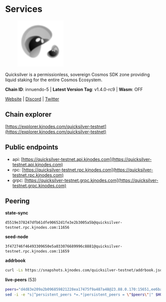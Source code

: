 # Services

<figure><img src="https://raw.githubusercontent.com/kj89/cosmos-images/main/logos/quicksilver.png" width="150" alt=""><figcaption></figcaption></figure>

Quicksilver is a permissionless, sovereign Cosmos SDK zone providing liquid staking for the entire Cosmos Ecosystem.

**Chain ID**: innuendo-5 | **Latest Version Tag**: v1.4.0-rc9 | **Wasm**: OFF

[Website](https://quicksilver.zone) | [Discord](https://discord.gg/quicksilverprotocol) | [Twitter](https://twitter.com/quicksilverzone)




## Chain explorer
[https://explorer.kjnodes.com/quicksilver-testnet](https://explorer.kjnodes.com/quicksilver-testnet)

## Public endpoints

* api: [https://quicksilver-testnet.api.kjnodes.com](https://quicksilver-testnet.api.kjnodes.com)
* rpc: [https://quicksilver-testnet.rpc.kjnodes.com](https://quicksilver-testnet.rpc.kjnodes.com)
* grpc: [https://quicksilver-testnet.grpc.kjnodes.com](https://quicksilver-testnet.grpc.kjnodes.com)

## Peering

**state-sync**

```text
d5519e378247dfb61dfe90652d1fe3e2b3005a5b@quicksilver-testnet.rpc.kjnodes.com:11656
```

**seed-node**

```text
3f472746f46493309650e5a033076689996c8881@quicksilver-testnet.rpc.kjnodes.com:11659
```

**addrbook**
```bash
curl -Ls https://snapshots.kjnodes.com/quicksilver-testnet/addrbook.json > $HOME/.quicksilverd/config/addrbook.json
```

**live-peers** (53)
```bash
peers="d4d83e209a2b096859821228ea17475f9a487a48@23.88.0.170:15651,ee6bae1a6d4a1e07f1e4bc7963cabedc6b73426e@94.130.137.119:26656,0a3ac40a7a4ce35978c4da97be2eb6974bc3c58b@185.252.233.217:46656,2096650d8586b858d3369205f3b46ac4c765bc8e@65.109.53.155:26656,74abcb5243d4ffc43de6ad1a288d8e50adcd467e@65.109.80.176:20656,9a60250367f370dc7395c7a5b0d503cec544188f@65.108.230.113:20026,a37474c1f254cd4b16d924327a755c914e8e7d86@65.109.30.53:26656,8099f8a7c95c1676982e1a23e8452f2b10b07415@65.108.78.107:22656,d5519e378247dfb61dfe90652d1fe3e2b3005a5b@65.109.68.190:11656,46f97e49a49694aead28c27be2c19300f509e273@65.108.129.94:26656,1452d484454c0f93ddf3cbf987ce1b9cadd8f23f@65.21.95.180:37656,0551eaa0db7097274410ee27a71672817e314b83@167.235.245.191:26656,70c7663dba3b5181f1c3b8c92824dad070771ac6@217.13.223.167:56656,a288baa951cbe92b253c01c3936d930af1d56424@5.161.142.236:26656,e6bf4eca6a11035c06be529cb8c3758c2c00908f@213.170.135.20:26656,2be586e675b0f55c96905cc83496861c64112f44@65.108.99.224:56656,3519e61e653db97f5d1c7f1bec9b0072bca4d5fe@144.76.45.59:16656,1c4274460224753e8080d0efd16c0ed88fe27fc0@51.195.145.103:26656,42f87cb55d5fdd222da28023613c66857398c4b8@5.22.223.252:26656,a49d8d304e96350272dca24934b8295bc81d75d2@23.227.200.10:26656,f0621c59ca7cfba98015ae2a47886fc3d9c0020c@94.130.132.227:2060,78d271e4b4692ff1ee8490f3825a541558b31870@65.21.95.46:28656,af8cfa944802a9bd510fc3407950a15e8be86c31@213.239.217.52:30656,97377c16946f8e1fa69e7c2c6b7feb32c2090f09@116.202.227.117:11656,a637b94cb989909cc182623748ef179b0659f148@65.109.23.114:11156,8ff8a186fe9cbc70d0f34891fa051f87e561a48b@158.160.0.93:26656,b06ee574cf0b8641611c709a36b21c103d968c18@162.55.245.219:11656,9e0604571aa20314c2261d70b7d8823414702715@51.159.141.209:26656,78acdbabc08231765444b3143a222d433a5157e1@142.132.205.94:15651,bdb93c655989b2c1882339fabb013317066dda56@95.214.52.138:26676,ac6068dc650358a0c8f7b774630367ba2c70fa1f@93.190.141.68:21026,25b8b792bb14e8bfdcdfa163a14710d5645a4eba@148.251.91.77:20656,dc88be3a0075ce429a423237abe223a9528ce0df@65.108.204.119:31656,41f7d7004cace7bd1760a5f980a86123700c8f1d@82.100.58.116:26656,796e72ffc343c187cd5e8397c0c09c0671d228e0@185.16.39.51:26656,13564ca7ffcc8fa6bcc6d405c96fe8c724ec17da@88.99.213.25:11656,be637bd74973424c825c14c99b71f652fbabb48e@65.21.123.172:22656,e0f0703e9ce343c46e0ec01b19216715e817b358@65.109.85.170:28656,b91f0ece92f0e2cc264176b29b51a6db886e020c@84.46.246.109:26656,5c2a752c9b1952dbed075c56c600c3a79b58c395@95.214.55.232:27026,1bb8de1360e51ed35f7c9a39d4039bfc51900730@5.9.61.120:11656,e25a748120c9608c1d2a70fafa75178d862b3463@178.18.254.211:10656,532625a997a6f891405202968607f72afe004f15@202.61.225.157:26666,f6f1e4a0baf856ff7d7f6d12868a201282914314@65.109.89.5:26656,8a7c6e39ada0957c42cd716cb449c7df99ec299a@195.3.221.13:56676,9434d151be05e013cb0f20d27b699c8272ec4c89@65.109.82.111:29656,858ba6bc33a6d13fdd9ddad344d788dcf91cf565@142.132.151.99:15651,03332cdbc3d354846a18992effbb8c20aa28f52a@65.21.133.125:28656,c409d9297f85d1290b4d6b208a1e66015c51434d@5.161.145.173:26656,6c31ea769b18d7b20b2d738df7778fb9fc3fc380@18.236.225.32:26656,a320bf1dd2c16b60c404ab00fb06604e9377290c@65.108.44.149:20656,a94cf3e93cec8eef6d67c2972e4af5eae1a118b2@65.108.2.27:26656,d0d0903d8c2f514c92284341d48aa422d4e37740@78.47.198.121:21026"
sed -i -e "s|^persistent_peers *=.*|persistent_peers = \"$peers\"|" $HOME/.quicksilverd/config/config.toml
```
